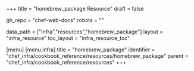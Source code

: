 +++
title = "homebrew_package Resource"
draft = false

gh_repo = "chef-web-docs"
robots = ""

data_path = ["infra","resources","homebrew_package"]
layout = "infra_resource"
toc_layout = "infra_resource_toc"


[menu]
  [menu.infra]
    title = "homebrew_package"
    identifier = "chef_infra/cookbook_reference/resources/homebrew_package"
    parent = "chef_infra/cookbook_reference/resources"
+++

<!-- The contents of this page are automatically generated from the homebrew_package.yaml file in the data directory. -->
<!-- To suggest a change, edit the https://github.com/chef/chef/blob/master/lib/chef/resource/homebrew_package.rb file
      and submit a pull request to the https://github.com/chef/chef repository. -->
